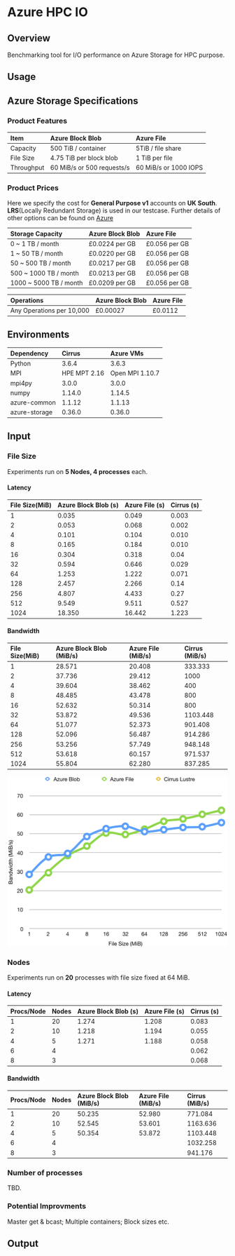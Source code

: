 # Azure HPC IO
## Overview
Benchmarking tool for I/O performance on Azure Storage for HPC purpose. 

## Usage

## Azure Storage Specifications
### Product Features
| Item | Azure Block Blob | Azure File |
| :------------- |:-------------| :-----|
| Capacity | 500 TiB / container | 5TiB / file share |
| File Size | 4.75 TiB per block blob | 1 TiB per file |
| Throughput | 60 MiB/s or 500 requests/s | 60 MiB/s or 1000 IOPS  |

### Product Prices
Here we specify the cost for **General Purpose v1** accounts on **UK South**. **LRS**(Locally Redundant Storage) is used in our testcase. Further details of other options can be found on [Azure](https://azure.microsoft.com/en-us/pricing/details/storage/blobs/)

| Storage Capacity | Azure Block Blob | Azure File |
| :------ | :-------| :-------|
| 0 ~ 1 TB / month | £0.0224 per GB | £0.056 per GB |
| 1 ~ 50 TB / month |  £0.0220 per GB | £0.056 per GB |
| 50 ~ 500 TB / month |  £0.0217 per GB | £0.056 per GB |
| 500 ~ 1000 TB / month |  £0.0213 per GB | £0.056 per GB |
| 1000 ~ 5000 TB / month |  £0.0209 per GB | £0.056 per GB |

| Operations | Azure Block Blob | Azure File |
| :------ | :-------| :-------|
| Any Operations per 10,000 | £0.00027 | £0.0112 |

## Environments
| Dependency | Cirrus | Azure VMs |
| :------ | :-------| :-------|
| Python | 3.6.4 | 3.6.3 |
| MPI | HPE MPT 2.16 | Open MPI 1.10.7 |
| mpi4py | 3.0.0 | 3.0.0 |
| numpy | 1.14.0 | 1.14.5 |
| azure-common | 1.1.12 | 1.1.13 |
| azure-storage | 0.36.0 | 0.36.0 |

## Input
### File Size
Experiments run on **5 Nodes, 4 processes** each. 

#### Latency
| File Size(MiB) | Azure Block Blob (s) | Azure File (s) | Cirrus (s) |
| :------ | :-------| :-------| :-------|
| 1 | 0.035 | 0.049 | 0.003 |
| 2 | 0.053 | 0.068 | 0.002 |
| 4 | 0.101 | 0.104 | 0.010 |
| 8 | 0.165 | 0.184 | 0.010 |
| 16 | 0.304 | 0.318 | 0.04 |
| 32 | 0.594 | 0.646 | 0.029 |
| 64 | 1.253 | 1.222 | 0.071 |
| 128 | 2.457 | 2.266 | 0.14 |
| 256 | 4.807 | 4.433 | 0.27 |
| 512 | 9.549 | 9.511 | 0.527 |
| 1024 | 18.350 | 16.442 | 1.223 |

#### Bandwidth
| File Size(MiB) | Azure Block Blob (MiB/s) | Azure File (MiB/s) | Cirrus (MiB/s) |
| :------ | :-------| :-------| :-------|
| 1 | 28.571 | 20.408 | 333.333 |  
| 2 | 37.736 | 29.412 | 1000 |
| 4 | 39.604 | 38.462 | 400 |
| 8 | 48.485 | 43.478 | 800 |
| 16 | 52.632 | 50.314 | 800 |
| 32 | 53.872 | 49.536 | 1103.448 |
| 64 | 51.077 | 52.373 | 901.408 |
| 128 | 52.096 | 56.487 | 914.286 |
| 256 | 53.256 | 57.749 | 948.148 |
| 512 | 53.618 | 60.157 | 971.537 |
| 1024 | 55.804 | 62.280 | 837.285 |

![InputBenchBandwidth](doc/img/InputBenchBandwidth.jpg)

### Nodes
Experiments run on **20** processes with file size fixed at 64 MiB.

#### Latency
| Procs/Node | Nodes | Azure Block Blob (s) | Azure File (s) | Cirrus (s) |
| :------ | :-------| :-------| :-------| :-------|
| 1 | 20 | 1.274 | 1.208 | 0.083 |
| 2 | 10 | 1.218 | 1.194 | 0.055 |
| 4 | 5 | 1.271 | 1.188 | 0.058 |
| 6 | 4 |  |  | 0.062 |
| 8 | 3 |  |  | 0.068 |

#### Bandwidth
| Procs/Node | Nodes | Azure Block Blob (MiB/s) | Azure File (MiB/s) | Cirrus (MiB/s) |
| :------ | :-------| :-------| :-------| :-------|
| 1 | 20 | 50.235 | 52.980 | 771.084 |
| 2 | 10 | 52.545 | 53.601 | 1163.636 |
| 4 | 5 | 50.354 | 53.872 | 1103.448 |
| 6 | 4 |  |  | 1032.258 |
| 8 | 3 |  |  | 941.176 |

### Number of processes
TBD.

### Potential Improvments
Master get & bcast; Multiple containers; Block sizes etc.

## Output